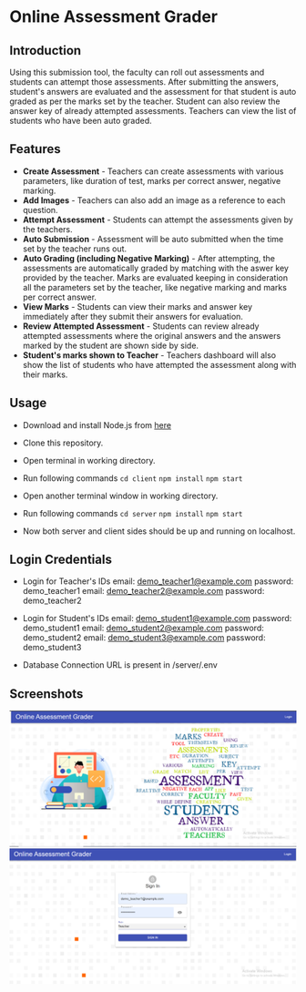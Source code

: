 # Online Assessment Grader

## Introduction

Using this submission tool, the faculty can roll out assessments and students can attempt those assessments. After submitting the answers, student's answers are evaluated and the assessment for that student is auto graded as per the marks set by the teacher.
Student can also review the answer key of already attempted assessments. Teachers can view the list of students who have been auto graded.

## Features

* **Create Assessment** - Teachers can create assessments with various parameters, like duration of test, marks per correct answer, negative marking.
* **Add Images** - Teachers can also add an image as a reference to each question.
* **Attempt Assessment** - Students can attempt the assessments given by the teachers.
* **Auto Submission** - Assessment will be auto submitted when the time set by the teacher runs out.
* **Auto Grading (including Negative Marking)** - After attempting, the assessments are automatically graded by matching with the aswer key provided by the teacher. Marks are evaluated keeping in consideration all the parameters set by the teacher, like negative marking and marks per correct answer.
* **View Marks** - Students can view their marks and answer key immediately after they submit their answers for evaluation.
* **Review Attempted Assessment** - Students can review already attempted assessments where the original answers and the answers marked by the student are shown side by side.
* **Student's marks shown to Teacher** - Teachers dashboard will also show the list of students who have attempted the assessment along with their marks.

## Usage
* Download and install Node.js from [here](https://nodejs.org/en/download/)
* Clone this repository.
* Open terminal in working directory.
* Run following commands
``cd client``
``npm install``
``npm start``

* Open another terminal window in working directory.
* Run following commands
``cd server``
``npm install``
``npm start``
* Now both server and client sides should be up and running on localhost.

## Login Credentials

* Login for Teacher's IDs
email: demo_teacher1@example.com password: demo_teacher1
email: demo_teacher2@example.com password: demo_teacher2
* Login for Student's IDs
email: demo_student1@example.com password: demo_student1
email: demo_student2@example.com password: demo_student2
email: demo_student3@example.com password: demo_student3

* Database Connection URL is present in /server/.env

## Screenshots

![Home Page](https://github.com/taniyagupta840/online-assessment-grader/blob/main/screenshots/app1.PNG)
![Login Page](https://github.com/taniyagupta840/online-assessment-grader/blob/main/screenshots/app2.PNG)
